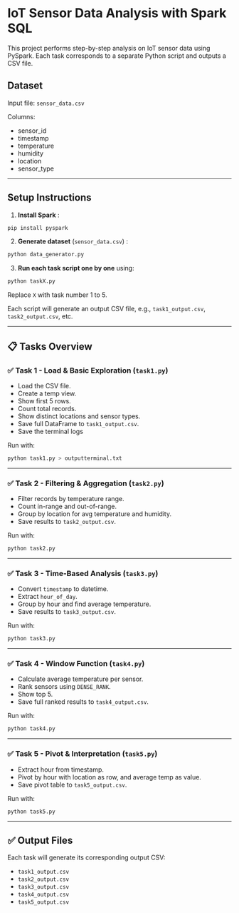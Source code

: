 
# IoT Sensor Data Analysis with Spark SQL

This project performs step-by-step analysis on IoT sensor data using PySpark. Each task corresponds to a separate Python script and outputs a CSV file.

## Dataset

Input file: `sensor_data.csv`

Columns:
- sensor_id
- timestamp
- temperature
- humidity
- location
- sensor_type

---

## Setup Instructions

1. **Install Spark** :

```bash
pip install pyspark
```

2. **Generate dataset** (`sensor_data.csv`) :
```bash
python data_generator.py
```

3. **Run each task script one by one** using:

```bash
python taskX.py
```

Replace `X` with task number 1 to 5.

Each script will generate an output CSV file, e.g., `task1_output.csv`, `task2_output.csv`, etc.

---

## 📋 Tasks Overview

### ✅ Task 1 - Load & Basic Exploration (`task1.py`)
- Load the CSV file.
- Create a temp view.
- Show first 5 rows.
- Count total records.
- Show distinct locations and sensor types.
- Save full DataFrame to `task1_output.csv`.
- Save the terminal logs 

Run with:
```bash
python task1.py > outputterminal.txt
```

---

### ✅ Task 2 - Filtering & Aggregation (`task2.py`)
- Filter records by temperature range.
- Count in-range and out-of-range.
- Group by location for avg temperature and humidity.
- Save results to `task2_output.csv`.

Run with:
```bash
python task2.py
```

---

### ✅ Task 3 - Time-Based Analysis (`task3.py`)
- Convert `timestamp` to datetime.
- Extract `hour_of_day`.
- Group by hour and find average temperature.
- Save results to `task3_output.csv`.

Run with:
```bash
python task3.py
```

---

### ✅ Task 4 - Window Function (`task4.py`)
- Calculate average temperature per sensor.
- Rank sensors using `DENSE_RANK`.
- Show top 5.
- Save full ranked results to `task4_output.csv`.

Run with:
```bash
python task4.py
```

---

### ✅ Task 5 - Pivot & Interpretation (`task5.py`)
- Extract hour from timestamp.
- Pivot by hour with location as row, and average temp as value.
- Save pivot table to `task5_output.csv`.

Run with:
```bash
python task5.py
```

---

## ✅ Output Files

Each task will generate its corresponding output CSV:

- `task1_output.csv`
- `task2_output.csv`
- `task3_output.csv`
- `task4_output.csv`
- `task5_output.csv`
